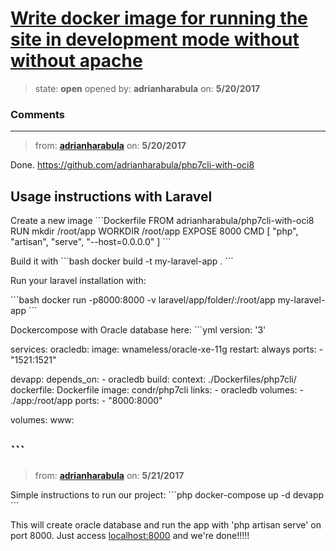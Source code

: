 # [Write docker image for running the site in development mode without without apache](https://github.com/adrianharabula/condr/issues/103)

> state: **open** opened by: **adrianharabula** on: **5/20/2017**



### Comments

---
> from: [**adrianharabula**](https://github.com/adrianharabula/condr/issues/103#issuecomment-302894977) on: **5/20/2017**

Done. https://github.com/adrianharabula/php7cli-with-oci8
## Usage instructions with Laravel

Create a new image
&#x60;&#x60;&#x60;Dockerfile
FROM adrianharabula/php7cli-with-oci8
RUN mkdir /root/app
WORKDIR /root/app
EXPOSE 8000
CMD [ &quot;php&quot;, &quot;artisan&quot;, &quot;serve&quot;, &quot;--host&#x3D;0.0.0.0&quot; ]
&#x60;&#x60;&#x60;

Build it with
&#x60;&#x60;&#x60;bash
docker build -t my-laravel-app .
&#x60;&#x60;&#x60;

Run your laravel installation with:

&#x60;&#x60;&#x60;bash
docker run -p8000:8000 -v laravel/app/folder/:/root/app my-laravel-app
&#x60;&#x60;&#x60;

Dockercompose with Oracle database here:
&#x60;&#x60;&#x60;yml
version: &#x27;3&#x27;

services:
   oracledb:
     image: wnameless/oracle-xe-11g
     restart: always
     ports:
      - &quot;1521:1521&quot;

   devapp:
     depends_on:
       - oracledb
     build:
       context: ./Dockerfiles/php7cli/
       dockerfile: Dockerfile
     image: condr/php7cli
     links:
      - oracledb
     volumes:
      - ./app:/root/app
     ports:
      - &quot;8000:8000&quot;

volumes:
    www:

&#x60;&#x60;&#x60;
---
> from: [**adrianharabula**](https://github.com/adrianharabula/condr/issues/103#issuecomment-302916965) on: **5/21/2017**

Simple instructions to run our project:
&#x60;&#x60;&#x60;php
docker-compose up -d devapp
&#x60;&#x60;&#x60;

This will create oracle database and run the app with &#x27;php artisan serve&#x27; on port 8000. Just access [localhost:8000](http://localhost:8000) and we&#x27;re done!!!!!
